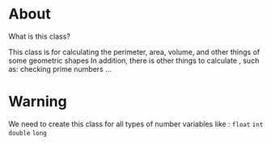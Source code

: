 # About
What is this class?

This class is for calculating the perimeter, area, volume, and other things of some geometric shapes
In addition, there is other things to calculate , such as: checking prime numbers ...

# Warning

We need to create this class for all types of number variables like : `float` `int`  `double` `long`
